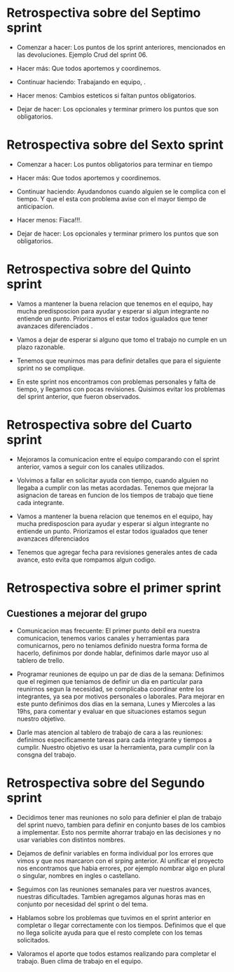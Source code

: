 # Retrospectiva sobre del Septimo sprint

* Comenzar a hacer: Los puntos de los sprint anteriores, mencionados en las devoluciones. Ejemplo Crud del sprint 06.

* Hacer más: Que todos aportemos y coordinemos.

* Continuar haciendo: Trabajando en equipo, .

* Hacer menos: Cambios esteticos si faltan puntos obligatorios. 

* Dejar de hacer: Los opcionales y terminar primero los puntos que son obligatorios.

# Retrospectiva sobre del Sexto sprint

* Comenzar a hacer: Los puntos obligatorios para terminar en tiempo

* Hacer más: Que todos aportemos y coordinemos.

* Continuar haciendo: Ayudandonos cuando alguien se le complica con el tiempo. Y que el esta con problema avise con el mayor tiempo de anticipacion.

* Hacer menos: Fiaca!!!. 

* Dejar de hacer: Los opcionales y terminar primero los puntos que son obligatorios. 



# Retrospectiva sobre del Quinto sprint

* Vamos a mantener la buena relacion que tenemos en el equipo, hay mucha predisposcion para ayudar y esperar si algun integrante no entiende un punto. Priorizamos el estar todos igualados que tener avanzaces diferenciados .

* Vamos a dejar de esperar si alguno que tomo el trabajo no cumple en un plazo razonable. 

* Tenemos que reunirnos mas para definir detalles que para el siguiente sprint no se complique. 

* En este sprint nos encontramos con problemas personales y falta de tiempo, y llegamos con pocas revisiones. Quisimos evitar los problemas del sprint anterior, que fueron observados.




# Retrospectiva sobre del Cuarto sprint

* Mejoramos la comunicacion entre el equipo comparando con el sprint anterior, vamos a seguir con los canales utilizados.

* Volvimos a fallar en solicitar ayuda con tiempo, cuando alguien no llegaba a cumplir con las metas acordadas. Tenemos que mejorar la asignacion de tareas en funcion de los tiempos de trabajo que tiene cada integrante. 

* Vamos a mantener la buena relacion que tenemos en el equipo, hay mucha predisposcion para ayudar y esperar si algun integrante no entiende un punto. Priorizamos el estar todos igualados que tener avanzaces diferenciados

* Tenemos que agregar fecha para revisiones generales antes de cada avance, esto evita que rompamos algun codigo. 



# Retrospectiva sobre el primer sprint

## Cuestiones a mejorar del grupo


* Comunicacion mas frecuente: El primer punto debil era nuestra comunicacion, tenemos varios canales y herramientas para comunicarnos, pero no teniamos definido nuestra forma forma de hacerlo, definimos por donde hablar, definimos darle mayor uso al tablero de trello. 


* Programar reuniones de equipo un par de dias de la semana: Definimos que el regimen que teniamos de definir un dia en particular para reunirnos segun la necesidad, se complicaba coordinar entre los integrantes, ya sea por motivos personales o laborales. Para mejorar en este punto definimos dos dias en la semana, Lunes y Miercoles a las 19hs, para comentar y evaluar en que situaciones estamos segun nuestro objetivo.


* Darle mas atencion al tablero de trabajo de cara a las reuniones: definimos especificamente tareas para cada integrante y tiempos a cumplir. Nuestro objetivo es usar la herramienta, para cumplir con la consgna del trabajo. 

# Retrospectiva sobre del Segundo sprint

* Decidimos tener mas reuniones no solo para definier el plan de trabajo del sprint nuevo, tambien para definir en conjunto bases de los cambios a implementar. Esto nos permite ahorrar trabajo en las decisiones y no usar variables con distintos nombres.

* Dejamos de definir variables en forma individual por los errores que vimos y que nos marcaron con el srping anterior. Al unificar el proyecto nos encontramos que habia errores, por ejemplo nombrar algo en plural o singular, nombres en ingles o castellano.

* Seguimos con las reuniones semanales para ver nuestros avances, nuestras dificultades.  Tambien agregamos algunas horas mas en conjunto por necesidad del sprint o del tema.

* Hablamos sobre los problemas que tuvimos en el sprint anterior en completar o llegar correctamente con los tiempos. Definimos que el que no llega solicite ayuda para que el resto complete con los temas solicitados.

* Valoramos el aporte que todos estamos realizando para completar el trabajo. Buen clima de trabajo en el equipo. 

